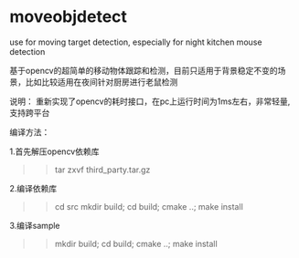 # moveobjdetect
use for moving target detection, especially for night kitchen mouse detection


基于opencv的超简单的移动物体跟踪和检测，目前只适用于背景稳定不变的场景，比如比较适用在夜间针对厨房进行老鼠检测

说明：
        重新实现了opencv的耗时接口，在pc上运行时间为1ms左右，非常轻量, 支持跨平台


编译方法：

1.首先解压opencv依赖库
>> tar zxvf third_party.tar.gz

2.编译依赖库
>> cd src
>> mkdir build; cd build; cmake ..; make install

3.编译sample
>> mkdir build; cd build; cmake ..; make install
